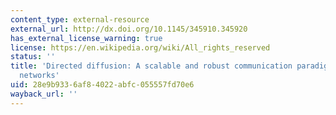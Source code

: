 ```yaml
---
content_type: external-resource
external_url: http://dx.doi.org/10.1145/345910.345920
has_external_license_warning: true
license: https://en.wikipedia.org/wiki/All_rights_reserved
status: ''
title: 'Directed diffusion: A scalable and robust communication paradigm for sensor
  networks'
uid: 28e9b933-6af8-4022-abfc-055557fd70e6
wayback_url: ''
---
```


